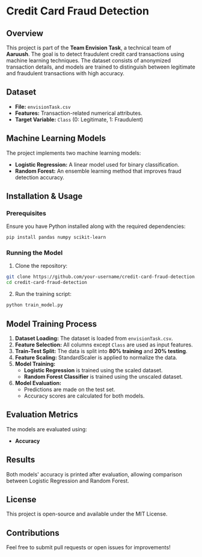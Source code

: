# Credit Card Fraud Detection

## Overview
This project is part of the **Team Envision Task**, a technical team of **Aaruush**. The goal is to detect fraudulent credit card transactions using machine learning techniques. The dataset consists of anonymized transaction details, and models are trained to distinguish between legitimate and fraudulent transactions with high accuracy.

## Dataset
- **File:** `envisionTask.csv`
- **Features:** Transaction-related numerical attributes.
- **Target Variable:** `Class` (0: Legitimate, 1: Fraudulent)

## Machine Learning Models
The project implements two machine learning models:
- **Logistic Regression:** A linear model used for binary classification.
- **Random Forest:** An ensemble learning method that improves fraud detection accuracy.

## Installation & Usage
### Prerequisites
Ensure you have Python installed along with the required dependencies:
```bash
pip install pandas numpy scikit-learn
```

### Running the Model
1. Clone the repository:
```bash
git clone https://github.com/your-username/credit-card-fraud-detection.git
cd credit-card-fraud-detection
```
2. Run the training script:
```bash
python train_model.py
```

## Model Training Process
1. **Dataset Loading:** The dataset is loaded from `envisionTask.csv`.
2. **Feature Selection:** All columns except `Class` are used as input features.
3. **Train-Test Split:** The data is split into **80% training** and **20% testing**.
4. **Feature Scaling:** StandardScaler is applied to normalize the data.
5. **Model Training:**
   - **Logistic Regression** is trained using the scaled dataset.
   - **Random Forest Classifier** is trained using the unscaled dataset.
6. **Model Evaluation:**
   - Predictions are made on the test set.
   - Accuracy scores are calculated for both models.

## Evaluation Metrics
The models are evaluated using:
- **Accuracy**

## Results
Both models' accuracy is printed after evaluation, allowing comparison between Logistic Regression and Random Forest.

## License
This project is open-source and available under the MIT License.

## Contributions
Feel free to submit pull requests or open issues for improvements!
